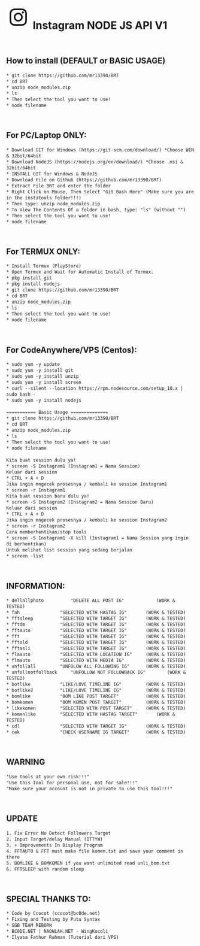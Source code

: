 # ![Image](Instagram2016_white-(64px).png) Instagram NODE JS API V1
<br/>

## How to install (DEFAULT or BASIC USAGE)
	* git clone https://github.com/mr13390/BRT
	* cd BRT
	* unzip node_modules.zip
	* ls
	* Then select the tool you want to use!
	* node filename
<br/>

## For PC/Laptop ONLY:
	* Download GIT for Windows (https://git-scm.com/download/) *Choose WIN & 32bit/64bit
	* Download NodeJS (https://nodejs.org/en/download/) *Choose .msi & 32bit/64bit
	* INSTALL GIT for Windows & NodeJS
	* Download File on Github (https://github.com/mr13390/BRT)
	* Extract File BRT and enter the folder
	* Right Click on Mouse, Then Select "Git Bash Here" (Make sure you are in the instatools folder!!!)
	* Then type: unzip node_modules.zip
	* To View The Contents Of a folder in bash, type: "ls" (without "")
	* Then select the tool you want to use!
	* node filename
<br/>

## For TERMUX ONLY:
	* Install Termux (PlayStore)
	* Open Termux and Wait for Automatic Install of Termux.
	* pkg install git
	* pkg install nodejs
	* git clone https://github.com/mr13390/BRT
	* cd BRT
	* unzip node_modules.zip
	* ls
	* Then select the tool you want to use!
	* node filename
	
<br/>

## For CodeAnywhere/VPS (Centos):
	* sudo yum -y update
	* sudo yum -y install git
	* sudo yum -y install unzip
	* sudo yum -y install screen
	* curl --silent --location https://rpm.nodesource.com/setup_10.x | sudo bash -
	* sudo yum -y install nodejs

	=========== Basic Usage ==============
	* git clone https://github.com/mr13390/BRT
	* cd BRT
	* unzip node_modules.zip
	* ls
	* Then select the tool you want to use!
	* node filename
	
	Kita buat session dulu ya!
	* screen -S Instagram1 (Instagram1 = Nama Session)
	Keluar dari session
	* CTRL + A + D
	Jika ingin mngecek prosesnya / kembali ke session Instagram1
	* screen -r Instagram1
	Kita buat session baru dulu ya!
	* screen -S Instagram2 (Instagram2 = Nama Session Baru)
	Keluar dari session
	* CTRL + A + D
	Jika ingin mngecek prosesnya / kembali ke session Instagram2
	* screen -r Instagram2
	Cara memberhentikan/stop tools
	* screen -S Instagram1 -X kill (Instagram1 = Nama Session yang ingin di berhentikan)
	Untuk melihat list session yang sedang berjalan
	* screen -list
<br/>

## INFORMATION:
	* dellallphoto			"DELETE ALL POST IG"			(WORK & TESTED)
	* fah				"SELECTED WITH HASTAG IG"		(WORK & TESTED)
	* fftsleep			"SELECTED WITH TARGET IG"		(WORK & TESTED)
	* fftdm				"SELECTED WITH TARGET IG"		(WORK & TESTED)
	* fftauto			"SELECTED WITH TARGET IG"		(WORK & TESTED)
	* fft				"SELECTED WITH TARGET IG"		(WORK & TESTED)
	* fftold			"SELECTED WITH TARGET IG"		(WORK & TESTED)
	* fftasli			"SELECTED WITH TARGET IG"		(WORK & TESTED)
	* flaauto			"SELECTED WITH LOCATION IG"		(WORK & TESTED)
	* flmauto			"SELECTED WITH MEDIA IG"		(WORK & TESTED)
	* unfollall			"UNFOLOW ALL FOLLOWING IG"		(WORK & TESTED)
	* unfollnotfollback		"UNFOLLOW NOT FOLLOWBACK IG"	 	(WORK & TESTED)
	* botlike			"LIKE/LOVE TIMELINE IG"			(WORK & TESTED)
	* botlike2			"LIKE/LOVE TIMELINE IG"			(WORK & TESTED)
	* bomlike			"BOM LIKE POST TARGET"			(WORK & TESTED)
	* bomkomen			"BOM KOMEN POST TARGET"			(WORK & TESTED)
	* likekomen			"SELECTED WITH POST TARGET"		(WORK & TESTED)
	* komenlike			"SELECTED WITH HASTAG TARGET"		(WORK & TESTED)
	* cdl				"SELECTED WITH TARGET IG"		(WORK & TESTED)
	* cek				"CHECK USERNAME IG TARGET"		(WORK & TESTED)


<br/>

## WARNING
	"Use tools at your own risk!!!"
	"Use this Tool for personal use, not for sale!!!"
	"Make sure your account is not in private to use this tool!!!"
<br/>

## UPDATE
    1. Fix Error No Detect Followers Target
    2. Input Target/delay Manual (ITTYW)
    3. + Improvements In Display Program
    4. FFTAUTO & FFT must make file komen.txt and save your comment in there
    5. BOMLIKE & BOMKOMEN if you want unlimited read unli_bom.txt
    6. FFTSLEEP with random sleep 
<br/>

## SPECIAL THANKS TO:
	* Code by Ccocot (ccocot@bc0de.net)
	* Fixing and Testing by Putu Syntax
	* SGB TEAM REBORN
	* BC0DE.NET | NAONLAH.NET - WingKocoli
	* Ilyasa Fathur Rahman (Tutorial dari VPS)
